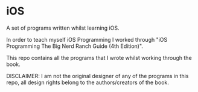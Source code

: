 # iOS
A set of programs written whilst learning iOS.

In order to teach myself iOS Programming I worked through
"iOS Programming The Big Nerd Ranch Guide (4th Edition)".

This repo contains all the programs that I wrote whilst
working through the book.

DISCLAIMER: I am not the original designer of any of 
the programs in this repo, all design rights belong 
to the authors/creators of the book.
